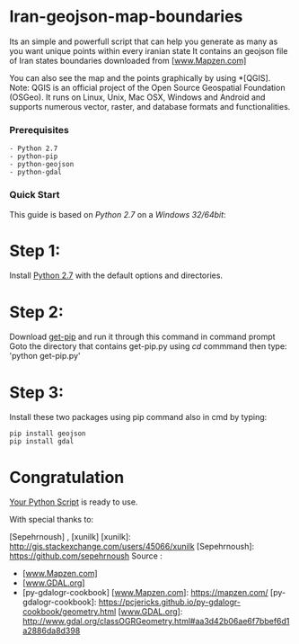 # Iran-geojson-map-boundaries
Its an simple and powerfull script that can help you generate as many as you want unique points within every iranian state
It contains an geojson file of Iran states boundaries downloaded from [www.Mapzen.com]

You can also see the map and the points graphically by using *[QGIS].
Note: QGIS is an official project of the Open Source Geospatial Foundation (OSGeo). It runs on Linux, Unix, Mac OSX, Windows and Android and supports numerous vector, raster, and database formats and functionalities.

### Prerequisites

	- Python 2.7
	- python-pip 
	- python-geojson
	- python-gdal

### Quick Start
This guide is based on *Python 2.7* on a *Windows 32/64bit*:

# Step 1:
Install  [Python 2.7] with the default options and directories.

# Step 2:
Download [get-pip] and run it through this command in command prompt
Goto the directory that contains get-pip.py using *cd* commmand then type:
 'python get-pip.py'

# Step 3:
Install these two packages using pip command also in cmd by typing:
 
	pip install geojson
	pip install gdal
# Congratulation
[Your Python Script] is ready to use.

 [Your Python Script]: <https://github.com/ssepehrnoush/Iran-geojson-map-boundaries/blob/master/random_tiles.py>
 [ir_states_boundaries_coordinates.geojson]: <https://github.com/ssepehrnoush/Iran-geojson-map-boundaries/blob/master/ir_states_boundaries_coordinates.geojson>
 [get-pip]: <https://github.com/ssepehrnoush/Iran-geojson-map-boundaries/blob/master/get-pip.py>
 [Python 2.7]: <https://www.python.org/ftp/python/2.7.8/python-2.7.8.msi>

With special thanks to:

[Sepehrnoush] , [xunilk]
[xunilk]: <http://gis.stackexchange.com/users/45066/xunilk>
[Sepehrnoush]: <https://github.com/sepehrnoush>
Source :
 - [www.Mapzen.com]
 - [www.GDAL.org]
 - [py-gdalogr-cookbook]
[www.Mapzen.com]: <https://mapzen.com/>
[py-gdalogr-cookbook]: <https://pcjericks.github.io/py-gdalogr-cookbook/geometry.html>
[www.GDAL.org]: <http://www.gdal.org/classOGRGeometry.html#aa3d42b06ae6f7bbef6d1a2886da8d398>
